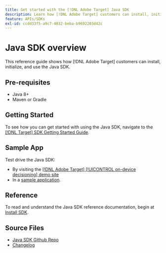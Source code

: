 ```yaml
---
title: Get started with the [!DNL Adobe Target] Java SDK
description: Learn how [!DNL Adobe Target] customers can install, initialize, and use the Java SDK.
feature: APIs/SDKs
exl-id: ccdd33f5-a9c7-4832-beba-b9692203d42c
---
```

# Java SDK overview

This reference guide shows how [!DNL Adobe Target] customers can install, initialize, and use the Java SDK.

## Pre-requisites

* Java 8+
* Maven or Gradle

## Getting Started

To see how you can get started with using the Java SDK, navigate to the [[!DNL Target] SDK Getting Started Guide](../sdk-guides/getting-started/getting-started.md).

## Sample App

Test drive the Java SDK:

* By visiting the [[!DNL Adobe Target] [!UICONTROL on-device decisioning] demo site](https://github.com/adobe/on-device-decisioning-demo-site)
* In a [sample application](../sdk-guides/sample-apps/sample-apps.md).

## Reference

To read and understand the Java SDK reference documentation, begin at [Install SDK](install-sdk.md).

## Source Files

* [Java SDK Github Repo](https://github.com/adobe/target-java-sdk)
* [Changelog](https://github.com/adobe/target-java-sdk/blob/master/CHANGELOG.md)
